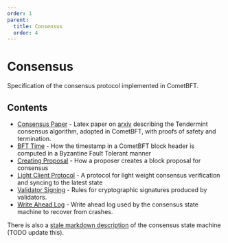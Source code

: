```yaml
---
order: 1
parent:
  title: Consensus
  order: 4
---
```


# Consensus

Specification of the consensus protocol implemented in CometBFT.

## Contents

- [Consensus Paper](./consensus-paper) - Latex paper on
  [arxiv](https://arxiv.org/abs/1807.04938) describing the
  Tendermint consensus algorithm, adopted in CometBFT, with proofs of safety and termination.
- [BFT Time](./bft-time.md) - How the timestamp in a CometBFT
  block header is computed in a Byzantine Fault Tolerant manner
- [Creating Proposal](./creating-proposal.md) - How a proposer
  creates a block proposal for consensus
- [Light Client Protocol](./light-client) - A protocol for light weight consensus
  verification and syncing to the latest state
- [Validator Signing](./signing.md) - Rules for cryptographic signatures
  produced by validators.
- [Write Ahead Log](./wal.md) - Write ahead log used by the
  consensus state machine to recover from crashes.

There is also a [stale markdown description](consensus.md) of the consensus state machine
(TODO update this).

